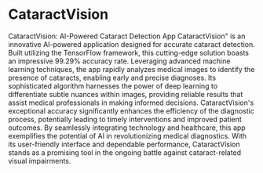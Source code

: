 # CataractVision
CataractVision: AI-Powered Cataract Detection App
CataractVision" is an innovative AI-powered application designed for accurate cataract detection. Built utilizing the TensorFlow framework, this cutting-edge solution boasts an impressive 99.29% accuracy rate. Leveraging advanced machine learning techniques, the app rapidly analyzes medical images to identify the presence of cataracts, enabling early and precise diagnoses. Its sophisticated algorithm harnesses the power of deep learning to differentiate subtle nuances within images, providing reliable results that assist medical professionals in making informed decisions. CataractVision's exceptional accuracy significantly enhances the efficiency of the diagnostic process, potentially leading to timely interventions and improved patient outcomes. By seamlessly integrating technology and healthcare, this app exemplifies the potential of AI in revolutionizing medical diagnostics. With its user-friendly interface and dependable performance, CataractVision stands as a promising tool in the ongoing battle against cataract-related visual impairments.
